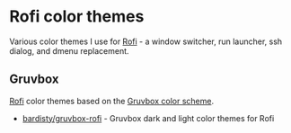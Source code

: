 # Rofi color themes

Various color themes I use for
[Rofi](https://github.com/DaveDavenport/rofi) - a window switcher, run
launcher, ssh dialog, and dmenu replacement.

## Gruvbox

[Rofi](https://github.com/DaveDavenport/rofi) color themes based on the
[Gruvbox color scheme](https://github.com/morhetz/gruvbox).

- [bardisty/gruvbox-rofi](https://github.com/bardisty/gruvbox-rofi) -
  Gruvbox dark and light color themes for Rofi

